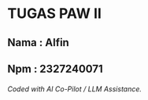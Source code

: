 # TUGAS PAW II
## Nama : Alfin
## Npm : 2327240071


###### Coded with AI Co-Pilot / LLM Assistance.
